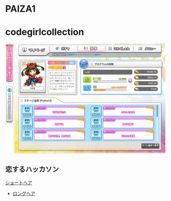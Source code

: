 # PAIZA1

# codegirlcollection

![codegirlcollection](./images/test.png)

## 恋するハッカソン
[ショートヘア](./images/shorthair.py)
- [ロングヘア](./images/loghair.py) 
